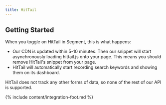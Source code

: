 ```yaml
---
title: HitTail
---
```


## Getting Started

When you toggle on HitTail in Segment, this is what happens:

+ Our CDN is updated within 5-10 minutes. Then our snippet will start asynchronously loading hittail.js onto your page. This means you should remove HitTail's snippet from your page.
+ HitTail will automatically start recording search keywords and showing them on its dashboard.

HitTail does not track any other forms of data, so none of the rest of our API is supported.


{% include content/integration-foot.md %}
